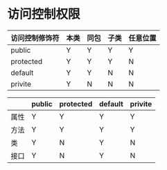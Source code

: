 # 访问控制权限

| 访问控制修饰符   | 本类  | 同包  | 子类  | 任意位置 |
| --------- | --- | --- | --- | ---- |
| public    | Y   | Y   | Y   | Y    |
| protected | Y   | Y   | Y   | N    |
| default   | Y   | Y   | N   | N    |
| privite   | Y   | N   | N   | N    |

|     | public | protected | default | privite |
| --- | ------ | --------- | ------- | ------- |
| 属性  | Y      | Y         | Y       | Y       |
| 方法  | Y      | Y         | Y       | Y       |
| 类   | Y      | N         | Y       | N       |
| 接口  | Y      | N         | Y       | N       |
